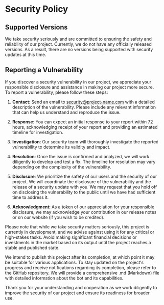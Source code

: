# Security Policy

## Supported Versions

We take security seriously and are committed to ensuring the safety and reliability of our project. Currently, we do not have any officially released versions. As a result, there are no versions being supported with security updates at this time.

## Reporting a Vulnerability

If you discover a security vulnerability in our project, we appreciate your responsible disclosure and assistance in making our project more secure. To report a vulnerability, please follow these steps:

1. **Contact**: Send an email to [security@project-name.com](mailto:security@project-name.com) with a detailed description of the vulnerability. Please include any relevant information that can help us understand and reproduce the issue.

2. **Response**: You can expect an initial response to your report within 72 hours, acknowledging receipt of your report and providing an estimated timeline for investigation.

3. **Investigation**: Our security team will thoroughly investigate the reported vulnerability to determine its validity and impact.

4. **Resolution**: Once the issue is confirmed and analyzed, we will work diligently to develop and test a fix. The timeline for resolution may vary depending on the complexity of the vulnerability.

5. **Disclosure**: We prioritize the safety of our users and the security of our project. We will coordinate the disclosure of the vulnerability and the release of a security update with you. We may request that you hold off on disclosing the vulnerability to the public until we have had sufficient time to address it.

6. **Acknowledgment**: As a token of our appreciation for your responsible disclosure, we may acknowledge your contribution in our release notes or on our website (if you wish to be credited).

Please note that while we take security matters seriously, this project is currently in development, and we advise against using it for any critical or high-stakes tasks. Avoid making significant financial decisions or investments in the market based on its output until the project reaches a stable and published state.

We intend to publish this project after its completion, at which point it may be suitable for various applications. To stay updated on the project's progress and receive notifications regarding its completion, please refer to the GitHub repository. We will provide a comprehensive .md (Markdown) file with detailed information about the bot and its capabilities.

Thank you for your understanding and cooperation as we work diligently to improve the security of our project and ensure its readiness for broader use.
